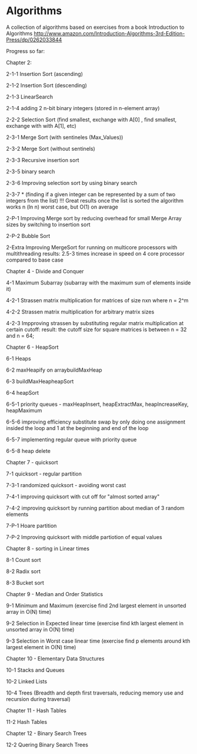 # Algorithms
A collection of algorithms based on exercises from a book Introduction to Algorithms
http://www.amazon.com/Introduction-Algorithms-3rd-Edition-Press/dp/0262033844

Progress so far:

Chapter 2:

2-1-1 Insertion Sort (ascending)

2-1-2 Insertion Sort  (descending)

2-1-3 LinearSearch

2-1-4 adding 2 n-bit binary integers (stored in n-element array)


2-2-2 Selection Sort (find smallest, exchange with A[0] , find smallest, exchange with with A[1], etc)


2-3-1 Merge Sort (with sentineles (Max_Values))

2-3-2 Merge Sort (without sentinels)

2-3-3 Recursive insertion sort

2-3-5 binary search

2-3-6 Improving selection sort by using binary search 

2-3-7 * (finding if a given integer can be represented by a sum of two integers from the list)
        !!! Great results once the list is sorted the algorithm works n (ln n) worst case, but O(1) on average
		
2-P-1 Improving Merge sort by reducing overhead for small Merge Array sizes by switching to insertion sort 

2-P-2 Bubble Sort

2-Extra Improving MergeSort for running on multicore processors with multithreading
		results: 2.5-3 times increase in speed on 4 core processor compared to base case
		
		
Chapter 4 - Divide and Conquer

4-1 Maximum Subarray (subarray with the maximum sum of elements inside it)


4-2-1 Strassen matrix multiplication for matrices of size nxn where n = 2^m

4-2-2 Strassen matrix multiplication for arbitrary matrix sizes

4-2-3 Impproving strassen by substituting regular matrix multiplication at certain cutoff:
		result: the cutoff size for square matrices is between n = 32 and n = 64;
		
		
Chapter 6 - HeapSort


6-1 Heaps 

6-2 maxHeapify on arraybuildMaxHeap

6-3 buildMaxHeapheapSort

6-4 heapSort

6-5-1 priority queues - maxHeapInsert, heapExtractMax, heapIncreaseKey, heapMaximum

6-5-6 improving efficiency substitute swap by only doing one assignment insided the loop and 1 at the beginning and end of the loop

6-5-7 implementing regular queue with priority queue

6-5-8 heap delete


Chapter 7 - quicksort


7-1 quicksort - regular partition

7-3-1 randomized quicksort - avoiding worst cast

7-4-1 improving quicksort with cut off for "almost sorted array"

7-4-2 improving quicksort by running partition about median of 3 random elements


7-P-1 Hoare partition

7-P-2 Improving quicksort with middle partiotion of equal values


Chapter 8 - sorting in Linear times


8-1 Count sort

8-2 Radix sort

8-3 Bucket sort


Chapter 9 - Median and Order Statistics


9-1 Minimum and Maximum (exercise find 2nd largest element in unsorted array in O(N) time)

9-2 Selection in Expected linear time (exercise find kth largest element in unsorted array in O(N) time)

9-3 Selection in Worst case linear time (exercise find p elements around kth largest element in O(N) time)


Chapter 10 - Elementary Data Structures


10-1 Stacks and Queues

10-2 Linked Lists

10-4 Trees (Breadth and depth first traversals, reducing memory use and recursion during traversal)



Chapter 11 - Hash Tables


11-2 Hash Tables


Chapter 12 - Binary Search Trees


12-2 Quering Binary Search Trees
